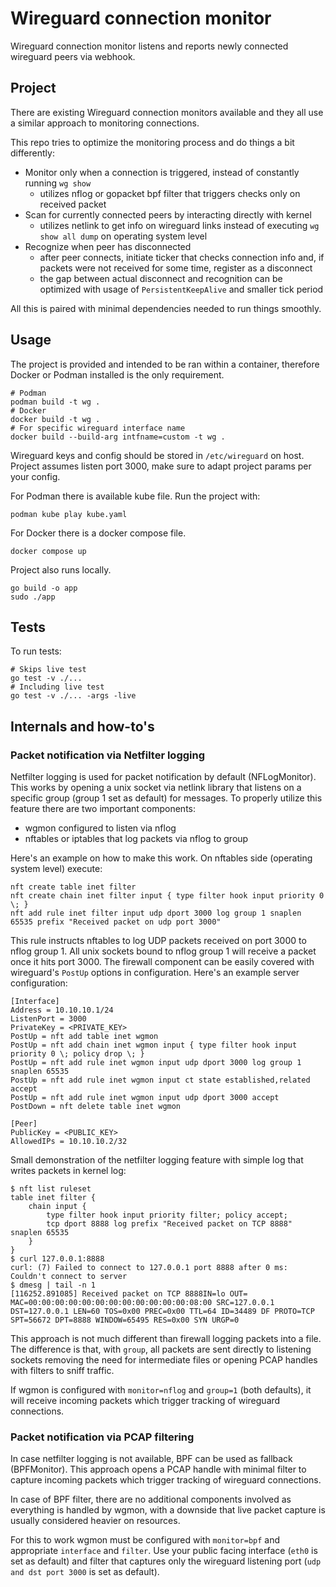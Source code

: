 # Wireguard connection monitor

Wireguard connection monitor listens and reports newly connected wireguard peers via webhook.

## Project

There are existing Wireguard connection monitors available and they all use a similar approach to monitoring connections.

This repo tries to optimize the monitoring process and do things a bit differently:
- Monitor only when a connection is triggered, instead of constantly running `wg show`
  - utilizes nflog or gopacket bpf filter that triggers checks only on received packet
- Scan for currently connected peers by interacting directly with kernel
  - utilizes netlink to get info on wireguard links instead of executing `wg show all dump` on operating system level
- Recognize when peer has disconnected
  - after peer connects, initiate ticker that checks connection info and, if packets were not received for some time, register as a disconnect
  - the gap between actual disconnect and recognition can be optimized with usage of `PersistentKeepAlive` and smaller tick period

All this is paired with minimal dependencies needed to run things smoothly.

## Usage

The project is provided and intended to be ran within a container, therefore Docker or Podman installed is the only requirement.
```
# Podman
podman build -t wg .
# Docker
docker build -t wg .
# For specific wireguard interface name
docker build --build-arg intfname=custom -t wg .
```

Wireguard keys and config should be stored in `/etc/wireguard` on host. Project assumes listen port 3000, make sure to adapt project params per your config.

For Podman there is available kube file. Run the project with:
```
podman kube play kube.yaml
```

For Docker there is a docker compose file.
```
docker compose up
```

Project also runs locally.
```
go build -o app
sudo ./app
```

## Tests

To run tests:
```
# Skips live test
go test -v ./...
# Including live test
go test -v ./... -args -live
```

## Internals and how-to's

### Packet notification via Netfilter logging

Netfilter logging is used for packet notification by default (NFLogMonitor). This works by opening a unix socket via netlink library that listens on a specific group (group 1 set as default) for messages.
To properly utilize this feature there are two important components:
- wgmon configured to listen via nflog
- nftables or iptables that log packets via nflog to group

Here's an example on how to make this work. On nftables side (operating system level) execute:
```
nft create table inet filter
nft create chain inet filter input { type filter hook input priority 0 \; }
nft add rule inet filter input udp dport 3000 log group 1 snaplen 65535 prefix "Received packet on udp port 3000"
```

This rule instructs nftables to log UDP packets received on port 3000 to nflog group 1. All unix sockets bound to nflog group 1 will receive a packet once it hits port 3000. The firewall component can be easily covered with wireguard's `PostUp` options in configuration. Here's an example server configuration:
```
[Interface]
Address = 10.10.10.1/24
ListenPort = 3000
PrivateKey = <PRIVATE_KEY>
PostUp = nft add table inet wgmon
PostUp = nft add chain inet wgmon input { type filter hook input priority 0 \; policy drop \; }
PostUp = nft add rule inet wgmon input udp dport 3000 log group 1 snaplen 65535
PostUp = nft add rule inet wgmon input ct state established,related accept
PostUp = nft add rule inet wgmon input udp dport 3000 accept
PostDown = nft delete table inet wgmon

[Peer]
PublicKey = <PUBLIC_KEY>
AllowedIPs = 10.10.10.2/32
```

Small demonstration of the netfilter logging feature with simple log that writes packets in kernel log:
```
$ nft list ruleset
table inet filter {
	chain input {
		type filter hook input priority filter; policy accept;
		tcp dport 8888 log prefix "Received packet on TCP 8888" snaplen 65535
	}
}
$ curl 127.0.0.1:8888
curl: (7) Failed to connect to 127.0.0.1 port 8888 after 0 ms: Couldn't connect to server
$ dmesg | tail -n 1
[116252.891085] Received packet on TCP 8888IN=lo OUT= MAC=00:00:00:00:00:00:00:00:00:00:00:00:08:00 SRC=127.0.0.1 DST=127.0.0.1 LEN=60 TOS=0x00 PREC=0x00 TTL=64 ID=34489 DF PROTO=TCP SPT=56672 DPT=8888 WINDOW=65495 RES=0x00 SYN URGP=0
```

This approach is not much different than firewall logging packets into a file. The difference is that, with `group`, all packets are sent directly to listening sockets removing the need for intermediate files or opening PCAP handles with filters to sniff traffic.

If wgmon is configured with `monitor=nflog` and `group=1` (both defaults), it will receive incoming packets which trigger tracking of wireguard connections.

### Packet notification via PCAP filtering

In case netfilter logging is not available, BPF can be used as fallback (BPFMonitor). This approach opens a PCAP handle with minimal filter to capture incoming packets which trigger tracking of wireguard connections.

In case of BPF filter, there are no additional components involved as everything is handled by wgmon, with a downside that live packet capture is usually considered heavier on resources.

For this to work wgmon must be configured with `monitor=bpf` and appropriate `interface` and `filter`. Use your public facing interface (`eth0` is set as default) and filter that captures only the wireguard listening port (`udp and dst port 3000` is set as default).